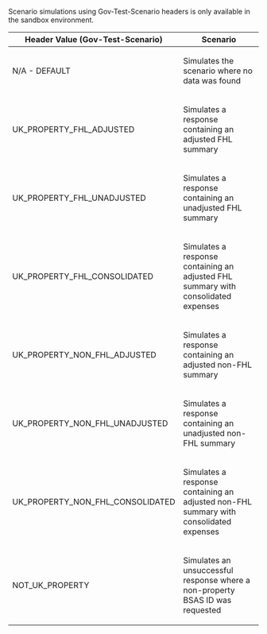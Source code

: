 <p>Scenario simulations using Gov-Test-Scenario headers is only available in the sandbox environment.</p>
<table>
    <thead>
        <tr>
            <th>Header Value (Gov-Test-Scenario)</th>
            <th>Scenario</th>
        </tr>
    </thead>
    <tbody>
        <tr>
            <td><p>N/A - DEFAULT</p></td>
            <td><p>Simulates the scenario where no data was found</p></td>
        </tr>
        <tr>
            <td><p>UK_PROPERTY_FHL_ADJUSTED</p></td>
            <td><p>Simulates a response containing an adjusted FHL summary</p></td>
        </tr>
        <tr>
            <td><p>UK_PROPERTY_FHL_UNADJUSTED</p></td>
            <td><p>Simulates a response containing an unadjusted FHL summary</p></td>
        </tr>
        <tr>
            <td><p>UK_PROPERTY_FHL_CONSOLIDATED</p></td>
            <td><p>Simulates a response containing an adjusted FHL summary with consolidated expenses</p></td>
        </tr>
        <tr>
            <td><p>UK_PROPERTY_NON_FHL_ADJUSTED</p></td>
            <td><p>Simulates a response containing an adjusted non-FHL summary</p></td>
        </tr>
        <tr>
            <td><p>UK_PROPERTY_NON_FHL_UNADJUSTED</p></td>
            <td><p>Simulates a response containing an unadjusted non-FHL summary</p></td>
        </tr>
        <tr>
            <td><p>UK_PROPERTY_NON_FHL_CONSOLIDATED</p></td>
            <td><p>Simulates a response containing an adjusted non-FHL summary with consolidated expenses</p></td>
        </tr>
        <tr>
            <td><p>NOT_UK_PROPERTY</p></td>
            <td><p>Simulates an unsuccessful response where a non-property BSAS ID was requested</p></td>
        </tr>
    </tbody>
</table>
